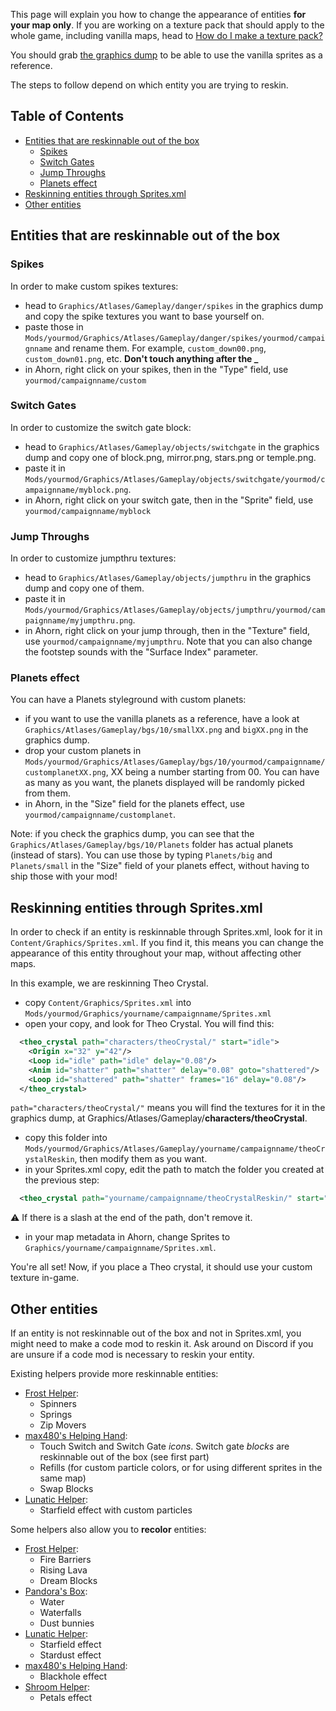 This page will explain you how to change the appearance of entities **for your map only**. If you are working on a texture pack that should apply to the whole game, including vanilla maps, head to [How do I make a texture pack?](https://github.com/EverestAPI/Resources/wiki/How-do-I-make-a-texture-pack%3F)

You should grab [the graphics dump](https://drive.google.com/open?id=1ITwCI2uJ7YflAG0OwBR4uOUEJBjwTCet) to be able to use the vanilla sprites as a reference.

The steps to follow depend on which entity you are trying to reskin.

## Table of Contents

* [Entities that are reskinnable out of the box](#entities-that-are-reskinnable-out-of-the-box)
  * [Spikes](#spikes)
  * [Switch Gates](#switch-gates)
  * [Jump Throughs](#jump-throughs)
  * [Planets effect](#planets-effect)
* [Reskinning entities through Sprites.xml](#reskinning-entities-through-spritesxml)
* [Other entities](#other-entities)

## Entities that are reskinnable out of the box

### Spikes

In order to make custom spikes textures:
- head to `Graphics/Atlases/Gameplay/danger/spikes` in the graphics dump and copy the spike textures you want to base yourself on.
- paste those in `Mods/yourmod/Graphics/Atlases/Gameplay/danger/spikes/yourmod/campaignname` and rename them. For example, `custom_down00.png`, `custom_down01.png`, etc. **Don't touch anything after the _**
- in Ahorn, right click on your spikes, then in the "Type" field, use `yourmod/campaignname/custom`

### Switch Gates

In order to customize the switch gate block:
- head to `Graphics/Atlases/Gameplay/objects/switchgate` in the graphics dump and copy one of block.png, mirror.png, stars.png or temple.png.
- paste it in `Mods/yourmod/Graphics/Atlases/Gameplay/objects/switchgate/yourmod/campaignname/myblock.png`.
- in Ahorn, right click on your switch gate, then in the "Sprite" field, use `yourmod/campaignname/myblock`

### Jump Throughs

In order to customize jumpthru textures:
- head to `Graphics/Atlases/Gameplay/objects/jumpthru` in the graphics dump and copy one of them.
- paste it in `Mods/yourmod/Graphics/Atlases/Gameplay/objects/jumpthru/yourmod/campaignname/myjumpthru.png`.
- in Ahorn, right click on your jump through, then in the "Texture" field, use `yourmod/campaignname/myjumpthru`. Note that you can also change the footstep sounds with the "Surface Index" parameter.

### Planets effect

You can have a Planets styleground with custom planets:
- if you want to use the vanilla planets as a reference, have a look at `Graphics/Atlases/Gameplay/bgs/10/smallXX.png` and `bigXX.png` in the graphics dump. 
- drop your custom planets in `Mods/yourmod/Graphics/Atlases/Gameplay/bgs/10/yourmod/campaignname/customplanetXX.png`, XX being a number starting from 00. You can have as many as you want, the planets displayed will be randomly picked from them.
- in Ahorn, in the "Size" field for the planets effect, use `yourmod/campaignname/customplanet`.

Note: if you check the graphics dump, you can see that the `Graphics/Atlases/Gameplay/bgs/10/Planets` folder has actual planets (instead of stars). You can use those by typing `Planets/big` and `Planets/small` in the "Size" field of your planets effect, without having to ship those with your mod!

## Reskinning entities through Sprites.xml

In order to check if an entity is reskinnable through Sprites.xml, look for it in `Content/Graphics/Sprites.xml`. If you find it, this means you can change the appearance of this entity throughout your map, without affecting other maps.

In this example, we are reskinning Theo Crystal.

- copy `Content/Graphics/Sprites.xml` into `Mods/yourmod/Graphics/yourname/campaignname/Sprites.xml`
- open your copy, and look for Theo Crystal. You will find this:
```xml
  <theo_crystal path="characters/theoCrystal/" start="idle">
    <Origin x="32" y="42"/>
    <Loop id="idle" path="idle" delay="0.08"/>
    <Anim id="shatter" path="shatter" delay="0.08" goto="shattered"/>
    <Loop id="shattered" path="shatter" frames="16" delay="0.08"/>
  </theo_crystal>
```
`path="characters/theoCrystal/"` means you will find the textures for it in the graphics dump, at Graphics/Atlases/Gameplay/**characters/theoCrystal**.
- copy this folder into `Mods/yourmod/Graphics/Atlases/Gameplay/yourname/campaignname/theoCrystalReskin`, then modify them as you want.
- in your Sprites.xml copy, edit the path to match the folder you created at the previous step:
```xml
  <theo_crystal path="yourname/campaignname/theoCrystalReskin/" start="idle">
```
:warning: If there is a slash at the end of the path, don't remove it.
- in your map metadata in Ahorn, change Sprites to `Graphics/yourname/campaignname/Sprites.xml`.

You're all set! Now, if you place a Theo crystal, it should use your custom texture in-game.

## Other entities

If an entity is not reskinnable out of the box and not in Sprites.xml, you might need to make a code mod to reskin it. Ask around on Discord if you are unsure if a code mod is necessary to reskin your entity.

Existing helpers provide more reskinnable entities:
- [Frost Helper](https://gamebanana.com/gamefiles/9201):
  - Spinners
  - Springs
  - Zip Movers
- [max480's Helping Hand](https://gamebanana.com/gamefiles/11423):
  - Touch Switch and Switch Gate _icons_. Switch gate _blocks_ are reskinnable out of the box (see first part)
  - Refills (for custom particle colors, or for using different sprites in the same map)
  - Swap Blocks
- [Lunatic Helper](https://gamebanana.com/gamefiles/11682):
  - Starfield effect with custom particles

Some helpers also allow you to **recolor** entities:
- [Frost Helper](https://gamebanana.com/gamefiles/9201):
  - Fire Barriers
  - Rising Lava
  - Dream Blocks
- [Pandora's Box](https://gamebanana.com/gamefiles/9518):
  - Water
  - Waterfalls
  - Dust bunnies
- [Lunatic Helper](https://gamebanana.com/gamefiles/11682):
  - Starfield effect
  - Stardust effect
- [max480's Helping Hand](https://gamebanana.com/gamefiles/11423):
  - Blackhole effect
- [Shroom Helper](https://gamebanana.com/gamefiles/11588):
  - Petals effect